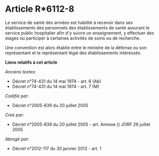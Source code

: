 # Article R*6112-8

Le service de santé des armées est habilité à recevoir dans ses établissements des personnels des établissements de santé
assurant le service public hospitalier afin d'y suivre un enseignement, y effectuer des stages ou participer à certaines
activités de soins ou de recherche.

Une convention est alors établie entre le ministre de la défense ou son représentant et le représentant légal des
établissements intéressés.

**Liens relatifs à cet article**

_Anciens textes_:

  - Décret n°74-431 du 14 mai 1974 - art. 6 (Ab)
  - Décret n°74-431 du 14 mai 1974 - art. 7 (M)

_Codifié par_:

  - Décret n°2005-839 du 20 juillet 2005

_Créé par_:

  - Décret n°2005-839 du 20 juillet 2005 - art. Annexe () JORF 26 juillet 2005

_Abrogé par_:

  - Décret n°2012-117 du 30 janvier 2012 - art. 1
